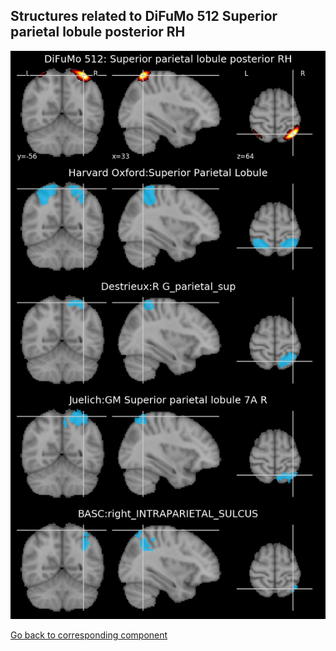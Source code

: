 


## Structures related to DiFuMo 512 Superior parietal lobule posterior RH

![324](324.jpg "Structures related to DiFuMo 512 Superior parietal lobule posterior RH")

[Go back to corresponding component](https://parietal-inria.github.io/DiFuMo/512/html/324.html)